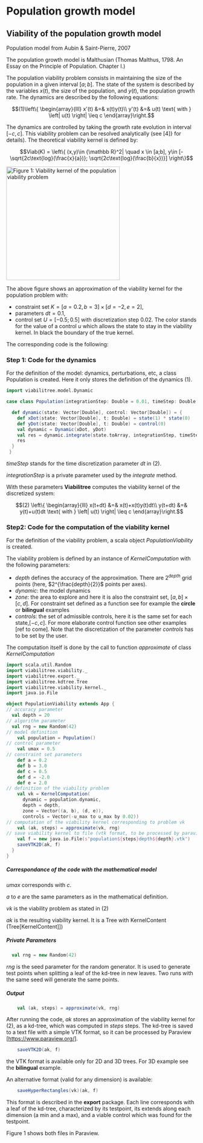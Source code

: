 # Population growth model

## Viability of the population growth model
Population model from Aubin & Saint-Pierre, 2007

The population growth model is Malthusian (Thomas Malthus, 1798. An Essay on the Principle of Population. Chapter I.)

The population viability problem consists in maintaining the size of the population in a given interval $`[a;b]`$. The state of the system is described by the variables $`x(t)`$, the size of the population, and $`y(t)`$, the population growth rate. The dynamics are described by the following equations:
```math
(1)\left\{
\begin{array}{lll}
x'(t) &=& x(t)y(t)\\
y'(t) &=& u(t) \text{  with  }  \left| u(t) \right| \leq c
\end{array}\right.
```
The dynamics are controlled by taking the growth rate evolution in interval $`[-c,c]`$. This viability problem can be resolved analytically (see [4]} for details). The theoretical viability kernel is defined by:
```math
Viab(K) = \left\{ (x,y)\in {\mathbb R}^2| \quad  x \in [a;b], y\in [-\sqrt{2c\text{log}(\frac{x}{a})}; \sqrt{2c\text{log}(\frac{b}{x})}] \right\}
```

<img src="../../../../../../images/populationGitlab.png" width="300" alt="Figure 1: Viability kernel of the population viability problem">

The above figure shows an approximation of the viability kernel for the population problem with:
* constraint set $`K=[a=0.2,b=3]\times[d=-2,e=2]`$, 
* parameters $`dt=0.1`$, 
* control set $`U=[-0.5;0.5]`$ with discretization step 0.02. 
The color stands for the value of a control $`u`$ which allows the state to stay in the viability kernel. In black the boundary of the true kernel.

The corresponding code is the following:

### Step 1: Code for the dynamics
For the definition of the model: dynamics, perturbations, etc, a class Population is created. Here it only stores the definition of the dynamics (1).
```scala
import viabilitree.model.Dynamic

case class Population(integrationStep: Double = 0.01, timeStep: Double = 0.1) {

  def dynamic(state: Vector[Double], control: Vector[Double]) = {
    def xDot(state: Vector[Double], t: Double) = state(1) * state(0)
    def yDot(state: Vector[Double], t: Double) = control(0)
    val dynamic = Dynamic(xDot, yDot)
    val res = dynamic.integrate(state.toArray, integrationStep, timeStep)
    res
  }
 }
```
_timeStep_ stands for the time discretization parameter $`dt`$ in (2).

_integrationStep_ is a private parameter used by the _integrate_ method.

With these parameters **Viabilitree** computes the viability kernel of the discretized system:
```math
(2) \left\{
\begin{array}{lll}
x(t+dt) &=& x(t)+x(t)y(t)dt\\
y(t+dt) &=& y(t)+u(t)dt  \text{  with  }  \left| u(t) \right| \leq c
\end{array}\right.
```
### Step2: Code for the computation of the viability kernel
For the definition of the viability problem, a scala object *PopulationViability* is created.

The viability problem is defined by an instance of _KernelComputation_ with the following parameters:

* _depth_  defines the accuracy of the approximation. There are $`2^{depth}`$ grid points (here, $`2^{\frac{depth}{2}}`$ points per axes).
* _dynamic_: the model dynamics
* _zone_: the area to explore and here it is also the constraint set, $`[a,b]\times[c,d]`$. For constraint set defined as a function see for example the **circle** or **bilingual** examples
* _controls_: the set of admissible controls, here it is the same set for each state,$`[-c,c]`$. For more elaborate control function see other examples [ref to come]. Note that the discretization of the parameter *controls* has to be set by the user. 

The computation itself is done by the call to function  _approximate_  of class _KernelComputation_

```scala
import scala.util.Random
import viabilitree.viability._
import viabilitree.export._
import viabilitree.kdtree.Tree
import viabilitree.viability.kernel._
import java.io.File

object PopulationViability extends App {
// accuracy parameter
  val depth = 20
// algorithm parameter  
  val rng = new Random(42)
// model definition  
    val population = Population()
// control parameter  
    val umax = 0.5
// constraint set parameters 
    def a = 0.2
    def b = 3.0
    def c = 0.5
    def d = -2.0
    def e = 2.0
// definition of the viability problem
    val vk = KernelComputation(
      dynamic = population.dynamic,
      depth = depth,
      zone = Vector((a, b), (d, e)),
      controls = Vector(-u_max to u_max by 0.02))
// computation of the viability kernel corresponding to problem vk
    val (ak, steps) = approximate(vk, rng)
// save viability kernel to file (vtk format, to be processed by paraview)
    val f = new java.io.File(s"population${steps}depth${depth}.vtk")
    saveVTK2D(ak, f)
  }
}
```
##### Correspondance of the code with the mathematical model

_umax_ corresponds with $`c`$.

_a_ to _e_ are the same parameters as in the mathematical definition.

_vk_ is the viability problem as stated in (2)

_ak_ is the resulting viability kernel. It is a Tree with KernelContent (Tree[KernelContent]])

##### Private Parameters
```scala
  val rng = new Random(42)
```
*rng* is the seed parameter for the random generator. It is used to generate test points when splitting a leaf of the kd-tree in new leaves. Two runs with the same seed will generate the same points.

##### Output
```scala
    val (ak, steps) = approximate(vk, rng)
```    
After running the code, *ak* stores an approximation of the viability kernel for (2), as a kd-tree, which was computed in *steps* steps. The kd-tree is saved to a text file with a simple VTK format, so it can be processed by Paraview [https://www.paraview.org/].
```scala
    saveVTK2D(ak, f)
```    
the VTK format is available only for 2D and 3D trees. For 3D example see the **bilingual** example.

An alternative format (valid for any dimension) is available:
```scala
    saveHyperRectangles(vk)(ak, f)
``` 
This format is described in the **export** package. Each line corresponds with a leaf of the kd-tree, characterized by its testpoint, its extends along each dimension (a min and a max), and a viable control which was found for the testpoint.

Figure 1 shows both files in Paraview.


